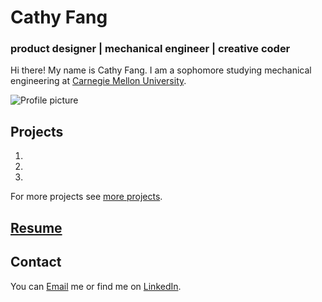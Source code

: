 # Cathy Fang
### product designer | mechanical engineer | creative coder

Hi there! My name is Cathy Fang. I am a sophomore studying mechanical engineering at [Carnegie Mellon University](www.cmu.edu).

![Profile picture](portfolio/images/profile.jpg)

## Projects
1. 
2.
3.

For more projects see [more projects](src).

## [Resume](portfolio/resume/MengyingFang_Resume_101217.pdf)

## Contact

You can [Email](mailto:mengyinf@andrew.cmu.edu) me or find me on [LinkedIn](www.linkedin.com/in/cathy-mengying-f-632547b2).

